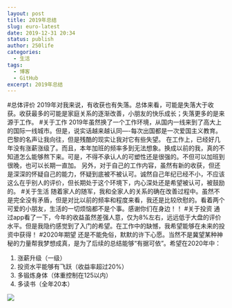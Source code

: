 ```yaml
---
layout: post
title: 2019年总结
slug: euro-latest
date: 2019-12-31 20:34
status: publish
author: 250life
categories: 
  - 生活
tags: 
  - 博客
  - GitHub
excerpt: 2019年总结
---
```


#总体评价
2019年对我来说，有收获也有失落。总体来看，可能是失落大于收获。收获最多的可能是家庭关系的逐渐改善，小朋友的快乐成长；失落更多的是来源于工作。
#关于工作
2019年虽然换了一个工作环境，从国内一线来到了高大上的国际一线城市。但是，说实话越来越认同—-每次出国都是一次爱国主义教育。巴黎的名声让我向往，但是残酷的现实让我对它有些失望。
在工作上，已经好几年没有涨薪涨级了。而且，本年加班的频率多到无法想象。换成以前的我，真的不知道怎么能够熬下来。可是，不得不承认人的可塑性还是很强的。不但可以加班到很晚，也可以长期一直加。
另外，对于自己的工作内容，虽然有新的收获，但还是深深的怀疑自己的能力，怀疑到底被不被认可。诚然自己年纪已经不小，不应该这么在乎别人的评价，但长期处于这个环境下，内心深处还是希望被认可，被鼓励的。
#关于生活
随着家人的随军，我和全家人的关系的确在改善过程中。虽然不是完全没有矛盾，但是对比以前的频率和程度来看，我还是比较欣慰的。看着两个可爱的小朋友，生活的一切烦恼都不是个事。感谢你们在身边！！
#关于投资
通过app看了一下，今年的收益虽然差强人意，仅为8%左右，远远低于大盘的评价水平。但是我隐约感觉到了入门的希望。在工作中的缺憾，我希望能够在未来的投资中获得！
#2020年期望
还是不能免俗，默默的许下心愿。当然不是冀望某种神秘的力量帮我梦想成真，是为了后续的总结能够“有据可依”。希望在2020年中：
1. 涨薪升级（一级）
2. 投资水平能够有飞跃（收益率超过20%）
3. 多锻炼身体（体重控制在125以内）
4. 多读书（全年20本）


![](http://qiniu.250life.com/2019/12/31/15778306102199.jpg)
